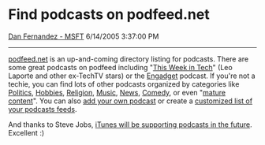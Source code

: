<div id="page">

# Find podcasts on podfeed.net

[Dan Fernandez -
MSFT](https://social.msdn.microsoft.com/profile/Dan%20Fernandez%20-%20MSFT)
6/14/2005 3:37:00 PM

-----

<div id="content">

[podfeed.net](http://www.podfeed.net/) is an up-and-coming directory
listing for podcasts. There are some great podcasts on podfeed including
"[This Week in Tech](http://www.podfeed.net/category_item.asp?id=1232)"
(Leo Laporte and other ex-TechTV stars) or the
[Engadget](http://www.podfeed.net/category_item.asp?id=1003) podcast. If
you're not a techie, you can find lots of other podcasts organized by
categories like
[Politics](http://www.podfeed.net/category_list.asp?id=17),
[Hobbies](http://www.podfeed.net/category_list.asp?id=16), [Religion](http://www.podfeed.net/category_list.asp?id=19),
[Music](http://www.podfeed.net/category_list.asp?id=23),
[News](http://www.podfeed.net/category_list.asp?id=8),
[Comedy](http://www.podfeed.net/category_list.asp?id=15), or
even "[mature
content](http://www.podfeed.net/category_list.asp?id=22)". You can also
[add your own podcast](http://www.podfeed.net/add_podcast.asp) or create
a [customized list of your
podcasts feeds](http://www.podfeed.net/mypodfeed.asp). 

And thanks to Steve Jobs, [iTunes will be supporting podcasts in the
future](http://news.techwhack.com/1276/23050508-steve-jobs-talks-about-the-future-and-itunes-supporting-podcasts/).
Excellent :) 

</div>

</div>
